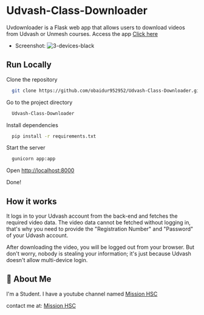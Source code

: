 # Udvash-Class-Downloader


Uvdownloader is a Flask web app that allows users to download videos from Udvash or Unmesh courses.
Access the app [Click here](https://class-downloder2.onrender.com/)

- Screenshot:
![3-devices-black](https://drive.google.com/file/d/1PB2uu2bC5YZBa6W735OcsP1hVZStH84d/view?usp=drivesdk)



## Run Locally

Clone the repository

```bash
  git clone https://github.com/obaidur952952/Udvash-Class-Downloader.git
```
Go to the project directory

```bash
  Udvash-Class-Downloader
```

Install dependencies

```bash
  pip install -r requirements.txt
```

Start the server

```bash
  gunicorn app:app
```

Open [http://localhost:8000](https://localhost:8000)

Done!


## How it works

It logs in to your Udvash account from the back-end and fetches the required video data. The video data cannot be fetched without logging in, that's why you need to provide the "Registration Number" and "Password" of your Udvash account.

After downloading the video, you will be logged out from your browser. But don't worry, nobody is stealing your information; it's just because Udvash doesn't allow multi-device login.


## 🚀 About Me
I'm a Student.
I have a youtube channel named [Mission HSC](https://youtube.com/@Hsc_admission23)

contact me at: [Mission HSC](https://facebook.com/groups/780781737137544/)
